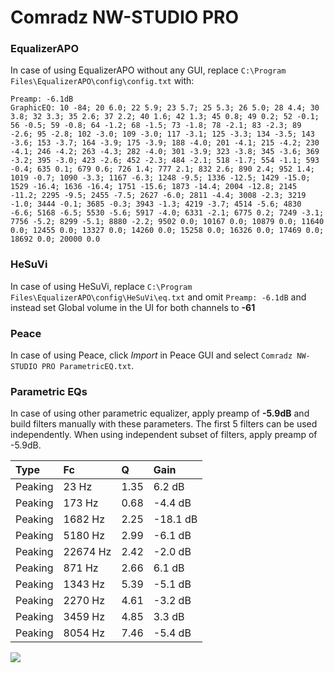 # Comradz NW-STUDIO PRO

### EqualizerAPO
In case of using EqualizerAPO without any GUI, replace `C:\Program Files\EqualizerAPO\config\config.txt`
with:
```
Preamp: -6.1dB
GraphicEQ: 10 -84; 20 6.0; 22 5.9; 23 5.7; 25 5.3; 26 5.0; 28 4.4; 30 3.8; 32 3.3; 35 2.6; 37 2.2; 40 1.6; 42 1.3; 45 0.8; 49 0.2; 52 -0.1; 56 -0.5; 59 -0.8; 64 -1.2; 68 -1.5; 73 -1.8; 78 -2.1; 83 -2.3; 89 -2.6; 95 -2.8; 102 -3.0; 109 -3.0; 117 -3.1; 125 -3.3; 134 -3.5; 143 -3.6; 153 -3.7; 164 -3.9; 175 -3.9; 188 -4.0; 201 -4.1; 215 -4.2; 230 -4.1; 246 -4.2; 263 -4.3; 282 -4.0; 301 -3.9; 323 -3.8; 345 -3.6; 369 -3.2; 395 -3.0; 423 -2.6; 452 -2.3; 484 -2.1; 518 -1.7; 554 -1.1; 593 -0.4; 635 0.1; 679 0.6; 726 1.4; 777 2.1; 832 2.6; 890 2.4; 952 1.4; 1019 -0.7; 1090 -3.3; 1167 -6.3; 1248 -9.5; 1336 -12.5; 1429 -15.0; 1529 -16.4; 1636 -16.4; 1751 -15.6; 1873 -14.4; 2004 -12.8; 2145 -11.2; 2295 -9.5; 2455 -7.5; 2627 -6.0; 2811 -4.4; 3008 -2.3; 3219 -1.0; 3444 -0.1; 3685 -0.3; 3943 -1.3; 4219 -3.7; 4514 -5.6; 4830 -6.6; 5168 -6.5; 5530 -5.6; 5917 -4.0; 6331 -2.1; 6775 0.2; 7249 -3.1; 7756 -5.2; 8299 -5.1; 8880 -2.2; 9502 0.0; 10167 0.0; 10879 0.0; 11640 0.0; 12455 0.0; 13327 0.0; 14260 0.0; 15258 0.0; 16326 0.0; 17469 0.0; 18692 0.0; 20000 0.0
```

### HeSuVi
In case of using HeSuVi, replace `C:\Program Files\EqualizerAPO\config\HeSuVi\eq.txt` and omit `Preamp:
-6.1dB` and instead set Global volume in the UI for both channels to **-61**

### Peace
In case of using Peace, click *Import* in Peace GUI and select `Comradz NW-STUDIO PRO ParametricEQ.txt`.

### Parametric EQs
In case of using other parametric equalizer, apply preamp of **-5.9dB** and build filters manually
with these parameters. The first 5 filters can be used independently.
When using independent subset of filters, apply preamp of -5.9dB.

| Type    | Fc       |    Q | Gain     |
|:--------|:---------|:-----|:---------|
| Peaking | 23 Hz    | 1.35 | 6.2 dB   |
| Peaking | 173 Hz   | 0.68 | -4.4 dB  |
| Peaking | 1682 Hz  | 2.25 | -18.1 dB |
| Peaking | 5180 Hz  | 2.99 | -6.1 dB  |
| Peaking | 22674 Hz | 2.42 | -2.0 dB  |
| Peaking | 871 Hz   | 2.66 | 6.1 dB   |
| Peaking | 1343 Hz  | 5.39 | -5.1 dB  |
| Peaking | 2270 Hz  | 4.61 | -3.2 dB  |
| Peaking | 3459 Hz  | 4.85 | 3.3 dB   |
| Peaking | 8054 Hz  | 7.46 | -5.4 dB  |

![](https://raw.githubusercontent.com/jaakkopasanen/AutoEq/master/results/innerfidelity/sbaf-serious/Comradz%20NW-STUDIO%20PRO/Comradz%20NW-STUDIO%20PRO.png)